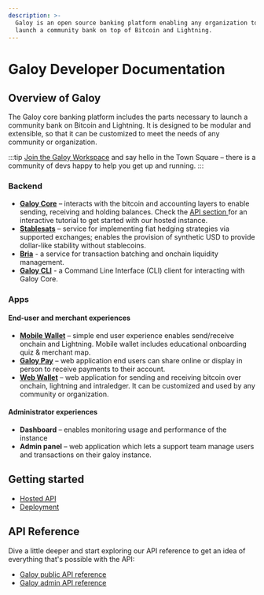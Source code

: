```yaml
---
description: >-
  Galoy is an open source banking platform enabling any organization to
  launch a community bank on top of Bitcoin and Lightning.
---
```


# Galoy Developer Documentation

## Overview of Galoy

The Galoy core banking platform includes the parts necessary to launch a community bank on Bitcoin and Lightning. It is designed to be modular and extensible, so that it can be customized to meet the needs of any community or organization.

:::tip
[Join the Galoy Workspace](https://chat.galoy.io) and say hello in the Town Square – there is a community of devs happy to help you get up and running.
:::

### Backend

* **[Galoy Core](/products/galoy-core)** – interacts with the bitcoin and accounting layers to enable sending, receiving and holding balances.
Check the [API section ](/api) for an interactive tutorial to get started with our hosted instance.
* **[Stablesats](/products/stablesats)** – service for implementing fiat hedging strategies via supported exchanges; enables the provision of synthetic USD to provide dollar-like stability without stablecoins.
* **[Bria](/products/bria)** - a service for transaction batching and onchain liquidity management.
* **[Galoy CLI](/products/galoy-cli)** - a Command Line Interface (CLI) client for interacting with Galoy Core.

### Apps

#### End-user and merchant experiences

* **[Mobile Wallet](https://github.com/GaloyMoney/galoy-mobile)** – simple end user experience enables send/receive onchain and Lightning. Mobile wallet includes educational onboarding quiz & merchant map.
* **[Galoy Pay](https://github.com/GaloyMoney/galoy-pay)** – web application end users can share online or display in person to receive payments to their account.
* **[Web Wallet](https://github.com/GaloyMoney/web-wallet)** – web application for sending and receiving bitcoin over onchain, lightning and intraledger. It can be customized and used by any community or organization.

#### Administrator experiences

* **Dashboard** – enables monitoring usage and performance of the instance
* **Admin panel** – web application which lets a support team manage users and transactions on their galoy instance.

## Getting started

* [Hosted API](https://dev.blink.sv/api)
* [Deployment](/deployment/)

## API Reference

Dive a little deeper and start exploring our API reference to get an idea of everything that's possible with the API:
* [Galoy public API reference ](https://dev.galoy.io/public-api-reference.html)
* [Galoy admin API reference](https://dev.galoy.io/admin-api-reference.html)
